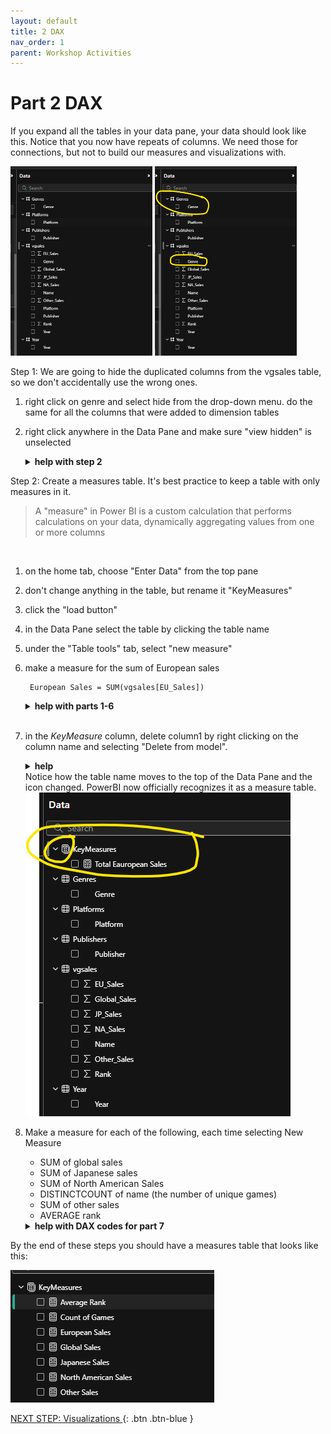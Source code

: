 ```yaml
---
layout: default
title: 2 DAX
nav_order: 1
parent: Workshop Activities
---
```

# Part 2 DAX

If you expand all the tables in your data pane, your data should look like this. Notice that you now have repeats of columns. We need those for connections, but not to build our measures and visualizations with.
<p float="left">
<img src="images\datapane.png" width="45%">
<img src="images\datapanewithcircles.png" width="45%">
</p>

Step 1: We are going to hide the duplicated columns from the vgsales table, so we don't accidentally use the wrong ones.

1. right click on genre and select hide from the drop-down menu. do the same for all the columns that were added to dimension tables
2. right click anywhere in the Data Pane and make sure "view hidden" is unselected

    <details><summary><b>help with step 2</b></summary>
    <img src="images\hidegenreinvgsales.png" style="">
    <img src="images\allhidden.png" style="">
    <img src="images\hidehiddenvars.png" style="">

    </details>

Step 2: Create a measures table. It's best practice to keep a table with only measures in it. 

<blockquote>
A "measure" in Power BI is a custom calculation that performs calculations on your data, dynamically aggregating values from one or more columns
</blockquote><br>

1. on the home tab, choose "Enter Data" from the top pane
2. don't change anything in the table, but rename it "KeyMeasures"
3. click the "load button"
4. in the Data Pane select the table by clicking the table name
5. under the "Table tools" tab, select "new measure"
6. make a measure for the sum of European sales
     
        European Sales = SUM(vgsales[EU_Sales])

    <details><summary><b>help with parts 1-6</b></summary>
    <img src="images\enterdata.png" style="">
    <img src="images\createkeymeasurestables.png" style="">
    <img src="images\selectkeymeasuresbyclickingonit.png" style="">
    <img src="images\newmeasure.png" style="">
    <img src="images\dax breakdown.png" style="">

    </details><br>

7. in the *KeyMeasure* column, delete column1 by right clicking on the column name and selecting "Delete from model". 
    <details><summary><b>help</b></summary>
    <img src="images\deletcolfromkeymeasures.png" style="">
    </details>
    Notice how the table name moves to the top of the Data Pane and the icon changed. PowerBI now officially recognizes it as a measure table.

    <img src="images\tablebecomesmeasurestable.png" style="">


8. Make a measure for each of the following, each time selecting New Measure
    - SUM of global sales
    - SUM of Japanese sales
    - SUM of North American Sales
    - DISTINCTCOUNT of name (the number of unique games)
    - SUM of other sales
    - AVERAGE rank

    <details><summary><b>help with DAX codes for part 7</b></summary>
    <code>
    Global Sales = SUM(vgsales[Global_sales])
    </code>

    <code>
    Japanese Sales = SUM(vgsales[JP_Sales])
    </code>

    <code>
    North American Sales = SUM(vgsales[NA_Sales])
    </code>

    <code>
    Count of Games = DISTINCTCOUNT(vgsales[Name])
    </code>

    <code>
    Other Sales = SUM(vgsales[Other_Sales])
    </code>
 
    <code>
    Average Rank = AVERAGE(vgsales[Rank])
    </code>

    </details>

By the end of these steps you should have a measures table that looks like this:

<img src="images\allmeasures.png" style="">

[NEXT STEP: Visualizations ](3-Visualizations.md){: .btn .btn-blue }
